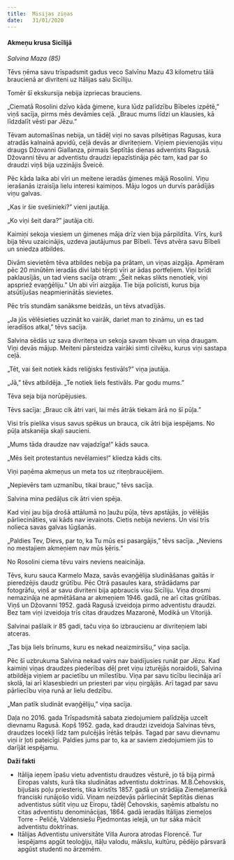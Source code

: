 ```yaml
---
title:  Misijas ziņas
date:   31/01/2020
---
```


#### Akmeņu krusa Sicīlijā

_Salvina Maza (85)_

Tēvs ņēma savu trīspadsmit gadus veco Salvīnu Mazu 43 kilometru tālā braucienā ar divriteni uz Itālijas salu Sicīliju.

Tomēr šī ekskursija nebija izpriecas brauciens.

„Ciematā Rosolini dzīvo kāda ģimene, kura lūdz palīdzību Bībeles izpētē,” viņš sacīja, pirms mēs devāmies ceļā. „Brauc mums līdzi un klausies, kā līdzdalīt vēsti par Jēzu.” 

Tēvam automašīnas nebija, un tādēļ viņi no savas pilsētiņas Ragusas, kura atradās kalnainā apvidū, ceļā devās ar divriteņiem. Viņiem pievienojās viņu draugs Džovanni Giallanza, pirmais Septītās dienas adventists Ragusā. Džovanni tēvu ar adventistu draudzi iepazīstināja pēc tam, kad par šo draudzi viņš bija uzzinājis Šveicē.

Pēc kāda laika abi vīri un meitene ieradās ģimenes mājā Rosolini. Viņu ierašanās izraisīja lielu interesi kaimiņos. Māju logos un durvīs parādījās viņu galvas. 

„Kas ir šie svešinieki?” vieni jautāja. 

„Ko viņi šeit dara?” jautāja citi.

Kaimiņi sekoja viesiem un ģimenes māja drīz vien bija pārpildīta. Vīrs, kurš bija tēvu uzaicinājis, uzdeva jautājumus par Bībeli. Tēvs atvēra savu Bībeli un sniedza atbildes. 

Divām sievietēm tēva atbildes nebija pa prātam, un viņas aizgāja. Apmēram pēc 20 minūtēm ieradās divi labi tērpti vīri ar ādas portfeļiem. Viņi brīdi paklausījās, un tad viens sacīja otram: „Šeit nekas slikts nenotiek, viņi apspriež evaņģēliju.” Un abi vīri aizgāja. Tie bija policisti, kurus bija atsūtījušas neapmierinātās sievietes. 

Pēc trīs stundām sanāksme beidzās, un tēvs atvadījās. 

„Ja jūs vēlēsieties uzzināt ko vairāk, dariet man to zināmu, un es tad ieradīšos atkal,” tēvs sacīja.

Salvina sēdās uz sava divriteņa un sekoja savam tēvam un viņa draugam. Viņi devās mājup. Meiteni pārsteidza vairāki simti cilvēku, kurus viņi sastapa ceļā. 

„Tēt, vai šeit notiek kāds reliģisks festivāls?” viņa jautāja. 

„Jā,” tēvs atbildēja. „Te notiek liels festivāls. Par godu mums.” 

Tēva seja bija norūpējusies.

Tēvs sacīja: „Brauc cik ātri vari, lai mēs ātrāk tiekam ārā no šī pūļa.” 

Visi trīs pielika visus savus spēkus un brauca, cik ātri bija iespējams. No pūļa atskanēja skaļi saucieni.

„Mums tāda draudze nav vajadzīga!” kāds sauca.

„Mēs šeit protestantus nevēlamies!” kliedza kāds cits.

Viņi paņēma akmeņus un meta tos uz riteņbraucējiem. 

„Nepievērs tam uzmanību, tikai brauc,” tēvs sacīja.

Salvina mina pedāļus cik ātri vien spēja.

Kad viņi jau bija drošā attālumā no ļaužu pūļa, tēvs apstājās, jo vēlējās pārliecināties, vai kāds nav ievainots. Cietis nebija neviens. Un visi trīs nolieca savas galvas lūgšanās. 

„Paldies Tev, Dievs, par to, ka Tu mūs esi pasargājis,” tēvs sacīja. „Neviens no mestajiem akmeņiem nav mūs ķēris.” 

No Rosolini ciema tēvu vairs neviens neaicināja. 

Tēvs, kuru sauca Karmelo Maza, savās evaņģēlija sludināšanas gaitās ir pieredzējis daudz grūtību. Pēc Otrā pasaules kara, strādādams par fotogrāfu, viņš ar savu divriteni bija apbraucis visu Sicīliju. Viņa drosmi nemazināja ne apmētāšana ar akmeņiem 1946. gadā, ne arī citas grūtības. Viņš un Džovanni 1952. gadā Ragusā izveidoja pirmo adventistu draudzi. Bez tam viņi izveidoja trīs citas draudzes Mazaronē, Modikā un Vitorijā. 

Salvinai pašlaik ir 85 gadi, taču viņa šo izbraucienu ar divriteņiem labi atceras. 

„Tas bija liels brīnums, kuru es nekad neaizmirsīšu,” viņa sacīja. 

Pēc šī uzbrukuma Salvina nekad vairs nav baidījusies runāt par Jēzu. Kad kaimiņi viņas draudzes piederības dēļ pret viņu izturējās noraidoši, Salvina atbildēja viņiem ar pacietību un mīlestību. Viņa par savu ticību liecināja arī skolā, lai arī klasesbiedri un priesteri par viņu ņirgājās. Arī tagad par savu pārliecību viņa runā ar lielu dedzību. 

„Man patīk sludināt evaņģēliju,” viņa sacīja.

Daļa no 2016. gada Trīspadsmitā sabata ziedojumiem palīdzēja uzcelt dievnamu Ragusā. Kopš 1952. gada, kad draudzi izveidoja Salvinas tēvs, draudzes locekļi līdz tam pulcējās īrētās telpās. Tagad par savu dievnamu viņi ir ļoti pateicīgi. Paldies jums par to, ka ar saviem ziedojumiem jūs to darījāt iespējamu. 

**Daži fakti**

- Itālija ieņem īpašu vietu adventistu draudzes vēsturē, jo tā bija pirmā Eiropas valsts, kurā tika sludinātas adventistu doktrīnas. M.B.Čehovskis, bijušais poļu priesteris, tika kristīts 1857. gadā un strādāja Ziemeļamerikā franciski runājošo vidū. Viņam neizdevās pārliecināt Septītās dienas adventistus sūtīt viņu uz Eiropu, tādēļ Čehovskis, saņēmis atbalstu no citas adventistu denominācijas, 1864. gadā ieradās Itālijas ziemeļos  Torre - Peličē, Valdensiešu Pjedmontas ielejā, un tur sāka mācīt adventistu doktrīnas.
- Itālijas Adventistu universitāte Villa Aurora atrodas Florencē. Tur iespējams apgūt teoloģiju, itāļu valodu, mākslu, kultūru,  pēdējo pārsvarā apgūst studenti no ārzemēm. 